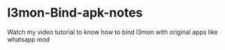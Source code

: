 # l3mon-Bind-apk-notes
Watch my video tutorial to know how to bind l3mon with original apps like whatsapp mod
